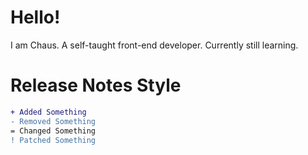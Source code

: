 # Hello!
I am Chaus. A self-taught front-end developer. Currently still learning.

# Release Notes Style
```diff
+ Added Something
- Removed Something
= Changed Something
! Patched Something
```


